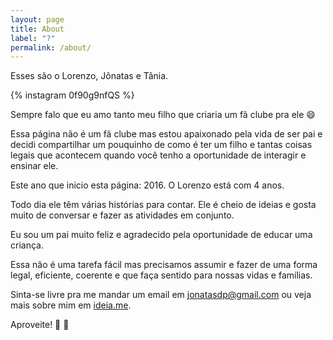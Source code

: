 ```yaml
---
layout: page
title: About
label: "?"
permalink: /about/
---
```


Esses são o Lorenzo, Jônatas e Tânia.

{% instagram 0f90g9nfQS %}

Sempre falo que eu amo tanto meu filho que criaria um fã clube pra ele :smile:

Essa página não é um fã clube mas estou apaixonado pela vida de ser pai e decidi
compartilhar um pouquinho de como é ter um filho e tantas coisas
legais que acontecem quando você tenho a oportunidade de interagir e ensinar ele.

Este ano que inicio esta página: 2016. O Lorenzo está com 4 anos.

Todo dia ele têm várias histórias para contar. Ele é cheio de ideias e gosta
muito de conversar e fazer as atividades em conjunto.

Eu sou um pai muito feliz e agradecido pela oportunidade de educar uma criança.

Essa não é uma tarefa fácil mas precisamos assumir e fazer de uma forma legal,
eficiente, coerente e que faça sentido para nossas vidas e famílias.

Sinta-se livre pra me mandar um email em [jonatasdp@gmail.com](mailto:jonatasdp@gmail.com) ou veja mais sobre
mim em [ideia.me](http://ideia.me).

Aproveite! :cake: :tea:


